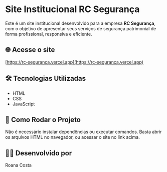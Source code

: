 # Site Institucional RC Segurança

Este é um site institucional desenvolvido para a empresa **RC Segurança**, com o objetivo de apresentar seus serviços de segurança patrimonial de forma profissional, responsiva e eficiente.

## 🌐 Acesse o site
[https://rc-seguranca.vercel.app](https://rc-seguranca.vercel.app)

## 🛠️ Tecnologias Utilizadas
- HTML
- CSS
- JavaScript

## 🚀 Como Rodar o Projeto
Não é necessário instalar dependências ou executar comandos. Basta abrir os arquivos HTML no navegador, ou acessar o site no link acima.

## 👩‍💻 Desenvolvido por
Roana Costa
